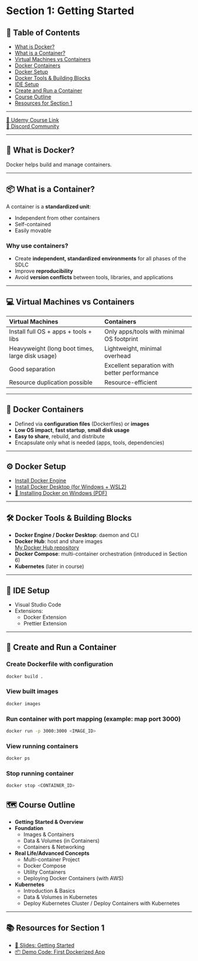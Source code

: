 # Section 1: Getting Started

## 📑 Table of Contents

- [What is Docker?](#-what-is-docker)
- [What is a Container?](#-what-is-a-container)
- [Virtual Machines vs Containers](#-virtual-machines-vs-containers)
- [Docker Containers](#-docker-containers)
- [Docker Setup](#docker-setup)
- [Docker Tools & Building Blocks](#-docker-tools--building-blocks)
- [IDE Setup](#-ide-setup)
- [Create and Run a Container](#-create-and-run-a-container)
- [Course Outline](#-course-outline)
- [Resources for Section 1](#-resources-for-section-1)

---

[🔗 Udemy Course Link](https://www.udemy.com/course/docker-kubernetes-the-practical-guide/learn/lecture/22166652#overview)  
[🔗 Discord Community](https://academind.com/community/)

---

## 🐳 What is Docker?

Docker helps build and manage containers.

---

## 📦 What is a Container?

A container is a **standardized unit**:
- Independent from other containers
- Self-contained
- Easily movable

### Why use containers?
- Create **independent, standardized environments** for all phases of the SDLC
- Improve **reproducibility**
- Avoid **version conflicts** between tools, libraries, and applications

---

## 💻 Virtual Machines vs Containers

| Virtual Machines | Containers |
|:---|:---|
| Install full OS + apps + tools + libs | Only apps/tools with minimal OS footprint |
| Heavyweight (long boot times, large disk usage) | Lightweight, minimal overhead |
| Good separation | Excellent separation with better performance |
| Resource duplication possible | Resource-efficient |

---

## 🐳 Docker Containers

- Defined via **configuration files** (Dockerfiles) or **images**
- **Low OS impact**, **fast startup**, **small disk usage**
- **Easy to share**, rebuild, and distribute
- Encapsulate only what is needed (apps, tools, dependencies)

---

## ⚙️ Docker Setup

- [Install Docker Engine](https://docs.docker.com/engine/install/)
- [Install Docker Desktop (for Windows + WSL2)](https://docs.docker.com/desktop/setup/install/windows-install/)
- [📄 Installing Docker on Windows (PDF)](../resources/Installing%2BDocker%2Bon%2BWindows.pdf)

---

## 🛠 Docker Tools & Building Blocks

- **Docker Engine / Docker Desktop**: daemon and CLI
- **Docker Hub**: host and share images  
  [My Docker Hub repository](https://hub.docker.com/repositories/ilouckov)
- **Docker Compose**: multi-container orchestration (introduced in Section 6)
- **Kubernetes** (later in course)

---

## 🧰 IDE Setup

- Visual Studio Code
- Extensions:
  - Docker Extension
  - Prettier Extension

---

## 🐳 Create and Run a Container

### Create Dockerfile with configuration
```bash
docker build .
``` 

### View built images
```bash
docker images
``` 

### Run container with port mapping (example: map port 3000)
```bash
docker run -p 3000:3000 <IMAGE_ID>
``` 

### View running containers
```bash
docker ps
``` 

### Stop running container
```bash
docker stop <CONTAINER_ID>
``` 

## 🗺 Course Outline

- **Getting Started & Overview**
- **Foundation**
  - Images & Containers
  - Data & Volumes (in Containers)
  - Containers & Networking
- **Real Life/Advanced Concepts**
  - Multi-container Project
  - Docker Compose
  - Utility Containers
  - Deploying Docker Containers (with AWS)
- **Kubernetes**
  - Introduction & Basics
  - Data & Volumes in Kubernetes
  - Deploy Kubernetes Cluster / Deploy Containers with Kubernetes

---

## 📚 Resources for Section 1

- [📄 Slides: Getting Started](../resources/slides-getting-started.pdf)
- [📦 Demo Code: First Dockerized App](../resources/first-demo-dockerized.zip)
